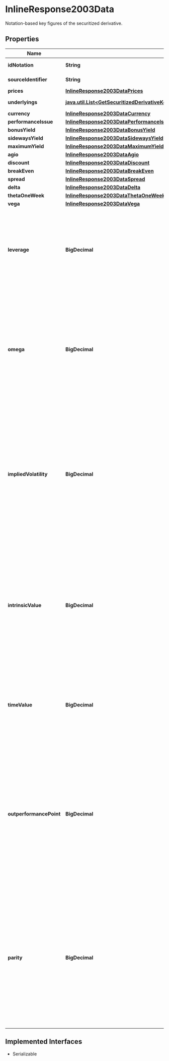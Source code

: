 

# InlineResponse2003Data

Notation-based key figures of the securitized derivative.

## Properties

Name | Type | Description | Notes
------------ | ------------- | ------------- | -------------
**idNotation** | **String** | MDG identifier of the listing. |  [optional]
**sourceIdentifier** | **String** | Identifier used in the request. |  [optional]
**prices** | [**InlineResponse2003DataPrices**](InlineResponse2003DataPrices.md) |  |  [optional]
**underlyings** | [**java.util.List&lt;GetSecuritizedDerivativeKeyFiguresNotationGetDataUnderlyingsItems&gt;**](GetSecuritizedDerivativeKeyFiguresNotationGetDataUnderlyingsItems.md) | Details of the underlyings. |  [optional]
**currency** | [**InlineResponse2003DataCurrency**](InlineResponse2003DataCurrency.md) |  |  [optional]
**performanceIssue** | [**InlineResponse2003DataPerformanceIssue**](InlineResponse2003DataPerformanceIssue.md) |  |  [optional]
**bonusYield** | [**InlineResponse2003DataBonusYield**](InlineResponse2003DataBonusYield.md) |  |  [optional]
**sidewaysYield** | [**InlineResponse2003DataSidewaysYield**](InlineResponse2003DataSidewaysYield.md) |  |  [optional]
**maximumYield** | [**InlineResponse2003DataMaximumYield**](InlineResponse2003DataMaximumYield.md) |  |  [optional]
**agio** | [**InlineResponse2003DataAgio**](InlineResponse2003DataAgio.md) |  |  [optional]
**discount** | [**InlineResponse2003DataDiscount**](InlineResponse2003DataDiscount.md) |  |  [optional]
**breakEven** | [**InlineResponse2003DataBreakEven**](InlineResponse2003DataBreakEven.md) |  |  [optional]
**spread** | [**InlineResponse2003DataSpread**](InlineResponse2003DataSpread.md) |  |  [optional]
**delta** | [**InlineResponse2003DataDelta**](InlineResponse2003DataDelta.md) |  |  [optional]
**thetaOneWeek** | [**InlineResponse2003DataThetaOneWeek**](InlineResponse2003DataThetaOneWeek.md) |  |  [optional]
**vega** | [**InlineResponse2003DataVega**](InlineResponse2003DataVega.md) |  |  [optional]
**leverage** | **BigDecimal** | Ask-based leverage. It represents the ratio of the underlying level to the ask price of the securitized derivative, adjusted for the cover ratio and the currency cross rate. This key figure is calculated only for leveraged derivatives (e.g. warrants, knock-out certificates). |  [optional]
**omega** | **BigDecimal** | Ask-based omega. It represents unadjusted delta (see attribute &#x60;delta.unadjusted&#x60;) multiplied with the leverage (see attribute &#x60;leverage&#x60;), both calculated based on the ask price of the derivative. Omega indicates the elasticity of the securitized derivative&#39;s price regarding the underlying level. This key figure is calculated for plain vanilla warrants only. |  [optional]
**impliedVolatility** | **BigDecimal** | Ask-based implied volatility. It represents the volatility of the underlying that justifies the ask price of the derivative, when used as a parameter in the derivative&#39;s pricing model (such as Black-Scholes). Its value is a result of the pricing process, thus it represents the annual volatility of the underlying expected by the market participants until maturity of the derivative. This key figure is calculated for plain vanilla warrants only. |  [optional]
**intrinsicValue** | **BigDecimal** | Intrinsic value. It represents the difference between the underlying level and the strike of the securitized derivative, adjusted for the cover ratio and the currency cross rate. If the difference is negative, the intrinsic value is given as 0. The intrinsic value represents the theoretical profit from an immediate exercise of the derivative. This key figure is calculated for plain vanilla warrants only. |  [optional]
**timeValue** | **BigDecimal** | Ask-based time value. It represents the difference between the ask price of the securitized derivative and its intrinsic value (see attribute &#x60;intrinsicValue&#x60;). This key figure is calculated for plain vanilla warrants only. |  [optional]
**outperformancePoint** | **BigDecimal** | Ask-based outperformance point. It represents the underlying level from which the underlying starts to outperform the securitized derivative, thus the investor would be better off investing directly in the underlying. It is calculated only for securitized derivatives with a limited payout (e.g. capped products). This key figure is not calculated for securitized derivatives with multiple underlyings. For the value unit, see attribute &#x60;underlyings.valueUnit&#x60;. |  [optional]
**parity** | **BigDecimal** | Parity. It represents the difference between the underlying level and the strike of the derivative, adjusted for the cover ratio and the currency cross rate. Negative values are possible. It is the gain or loss that would result from the immediate exercise of an already present warrant and a simultaneously executed compensation transaction on the spot markets. This key figure is calculated for plain vanilla warrants only. |  [optional]


## Implemented Interfaces

* Serializable



